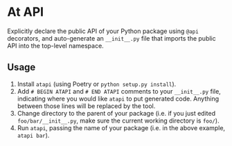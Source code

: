 # At API
Explicitly declare the public API of your Python package using `@api` decorators, and auto-generate an `__init__.py` file that imports the public API into the top-level namespace.

## Usage
1. Install `atapi` (using Poetry or `python setup.py install`).
1. Add `# BEGIN ATAPI` and `# END ATAPI` comments to your `__init__.py` file, indicating where you would like `atapi` to put generated code. Anything between those lines will be replaced by the tool.
1. Change directory to the parent of your package (i.e. if you just edited `foo/bar/__init__.py`, make sure the current working directory is `foo/`).
1. Run `atapi`, passing the name of your package (i.e. in the above example, `atapi bar`).
